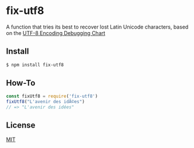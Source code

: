 # fix-utf8

A function that tries its best to recover lost Latin Unicode characters, based on the [UTF-8 Encoding Debugging Chart](http://www.i18nqa.com/debug/utf8-debug.html#dbg)

## Install

```sh
$ npm install fix-utf8
```

## How-To

```js
const fixUtf8 = require('fix-utf8')
fixUtf8("L'avenir des idÃ©es")
// => "L'avenir des idées"
```

## License
[MIT](LICENSE.md)
